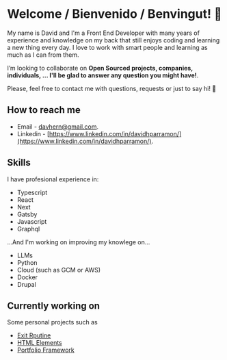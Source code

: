 # Welcome / Bienvenido / Benvingut! 👋

My name is David and I'm a Front End Developer with many years of experience and knowledge on my back that still enjoys coding and learning a new thing every day. I love to work with smart people and learning as much as I can from them. 

I’m looking to collaborate on **Open Sourced projects, companies, individuals, ... I'll be glad to answer any question you might have!**.

Please, feel free to contact me with questions, requests or just to say hi! 👋
  
## How to reach me
  - Email - [davhern@gmail.com](mailto:davhern@gmail.com).
  - Linkedin - [https://www.linkedin.com/in/davidhparramon/](https://www.linkedin.com/in/davidhparramon/).
    
## Skills
I have profesional experience in:
  - Typescript
  - React
  - Next
  - Gatsby
  - Javascript
  - Graphql
  
...And I'm working on improving my knowlege on...
  - LLMs
  - Python
  - Cloud (such as GCM or AWS)
  - Docker
  - Drupal

## Currently working on
Some personal projects such as
  - [Exit Rputine](https://github.com/dhpar/exitroutine)
  - [HTML Elements](https://github.com/dhpar/HTML-Elements)
  - [Portfolio Framework](https://github.com/dhpar/portfolioFramework)

<!--
**dhpar/dhpar** is a ✨ _special_ ✨ repository because its `README.md` (this file) appears on your GitHub profile.

Here are some ideas to get you started:

- 🔭 I’m currently working on ...
- 🌱 I’m currently learning ...
- 👯 I’m looking to collaborate on ...
- 🤔 I’m looking for help with ...
- 💬 Ask me about ...
- 📫 How to reach me: ...
- 😄 Pronouns: ...
- ⚡ Fun fact: ...
-->
